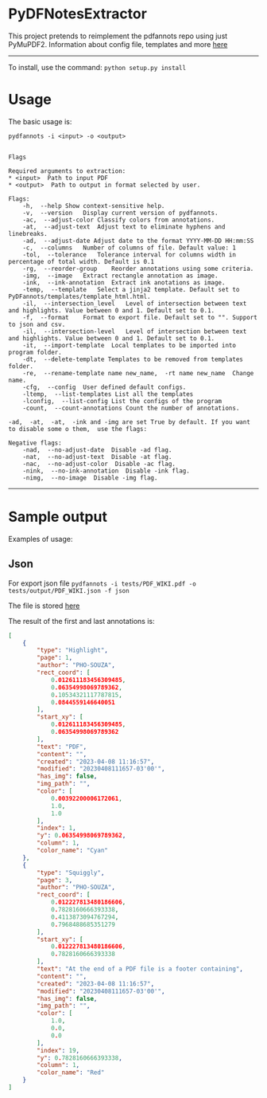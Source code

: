 # PyDFNotesExtractor

This project pretends to reimplement the pdfannots repo using just PyMuPDF2.
Information about config file,  templates and more [here](https://github.com/pho-souza/PyDFannots/blob/main/doc/README.MD)

-----------

To install,  use the command:
``python setup.py install``

# Usage

The basic usage is:

``pydfannots -i <input> -o <output>``


```

Flags

Required arguments to extraction:
* <input>  Path to input PDF
* <output>  Path to output in format selected by user.

Flags:
    -h,  --help Show context-sensitive help.
    -v,  --version   Display current version of pydfannots.
    -ac,  --adjust-color Classify colors from annotations. 
    -at,  --adjust-text  Adjust text to eliminate hyphens and linebreaks.
    -ad,  --adjust-date Adjust date to the format YYYY-MM-DD HH:mm:SS
    -c,  --columns   Number of columns of file. Default value: 1
    -tol,  --tolerance   Tolerance interval for columns width in percentage of total width. Default is 0.1
    -rg,  --reorder-group    Reorder annotations using some criteria.
    -img,  --image   Extract rectangle annotation as image.
    -ink,  --ink-annotation  Extract ink anotations as image.
    -temp,  --template   Select a jinja2 template. Default set to PyDFannots/templates/template_html.html.
    -il,  --intersection_level   Level of intersection between text and highlights. Value between 0 and 1. Default set to 0.1.
    -f,  --format    Format to export file. Default set to "". Support to json and csv.
    -il,  --intersection-level   Level of intersection between text and highlights. Value between 0 and 1. Default set to 0.1.
    -it,  --import-template  Local templates to be imported into program folder.
    -dt,  --delete-template Templates to be removed from templates folder.
    -re,  --rename-template name new_name,  -rt name new_name  Change name.
    -cfg,  --config  User defined default configs.
    -ltemp,  --list-templates List all the templates
    -lconfig,  --list-config List the configs of the program
    -count,  --count-annotations Count the number of annotations.

-ad,  -at,  -at,  -ink and -img are set True by default. If you want to disable some o them,  use the flags:

Negative flags:
    -nad,  --no-adjust-date  Disable -ad flag.
    -nat,  --no-adjust-text  Disable -at flag.
    -nac,  --no-adjust-color  Disable -ac flag.
    -nink,  --no-ink-annotation  Disable -ink flag.
    -nimg,  --no-image  Disable -img flag.

```

---------------

# Sample output

Examples of usage:

## Json 

For export json file
``pydfannots -i tests/PDF_WIKI.pdf -o tests/output/PDF_WIKI.json -f json``

The file is stored [here](tests/PDF_WIKI.pdf)

The result of the first and last annotations is:

```json
[
    {
        "type": "Highlight",
        "page": 1,
        "author": "PHO-SOUZA",
        "rect_coord": [
            0.012611183456309485,
            0.06354998069789362,
            0.10534321117787815,
            0.0844559146640051
        ],
        "start_xy": [
            0.012611183456309485,
            0.06354998069789362
        ],
        "text": "PDF",
        "content": "",
        "created": "2023-04-08 11:16:57",
        "modified": "20230408111657-03'00'",
        "has_img": false,
        "img_path": "",
        "color": [
            0.00392200006172061,
            1.0,
            1.0
        ],
        "index": 1,
        "y": 0.06354998069789362,
        "column": 1,
        "color_name": "Cyan"
    },
    {
        "type": "Squiggly",
        "page": 3,
        "author": "PHO-SOUZA",
        "rect_coord": [
            0.012227813480186606,
            0.7828160666393338,
            0.4113873094767294,
            0.7968488685351279
        ],
        "start_xy": [
            0.012227813480186606,
            0.7828160666393338
        ],
        "text": "At the end of a PDF file is a footer containing",
        "content": "",
        "created": "2023-04-08 11:16:57",
        "modified": "20230408111657-03'00'",
        "has_img": false,
        "img_path": "",
        "color": [
            1.0,
            0.0,
            0.0
        ],
        "index": 19,
        "y": 0.7828160666393338,
        "column": 1,
        "color_name": "Red"
    }
]
```

